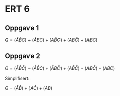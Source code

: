 # ERT 6

## Oppgave 1

$Q = (\bar A \bar B C) + (\bar A B C) + (A \bar B C) + (A B \bar C) + (A B C)$

## Oppgave 2

$Q = (\bar A \bar B \bar C) + (\bar A \bar B C) + (\bar A B \bar C) + (A \bar B \bar C) + (A B \bar C) + (A B C)$

Simplifisert:

$Q = (\bar A \bar B) + (A \bar C) + (A B)$